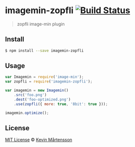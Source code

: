 # imagemin-zopfli [![Build Status](https://travis-ci.org/kevva/imagemin-zopfli.svg?branch=master)](https://travis-ci.org/kevva/imagemin-zopfli)

> zopfli image-min plugin

## Install

```bash
$ npm install --save imagemin-zopfli
```

## Usage

```js
var Imagemin = require('image-min');
var zopfli = require('imagemin-zopfli');

var imagemin = new Imagemin()
    .src('foo.png')
    .dest('foo-optimized.png')
    .use(zopfli({ more: true, '8bit': true }));

imagemin.optimize();
```

## License

[MIT License](http://en.wikipedia.org/wiki/MIT_License) © [Kevin Mårtensson](https://github.com/kevva)
